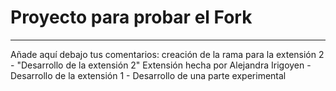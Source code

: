 # Proyecto para probar el Fork

----
Añade aquí debajo tus comentarios:
creación de la rama para la extensión 2 - "Desarrollo de la extensión 2"
Extensión hecha por Alejandra Irigoyen - Desarrollo de la extensión 1 - Desarrollo de una parte experimental

<!-- A partir de aquí (esta línea no se muestra) -->
